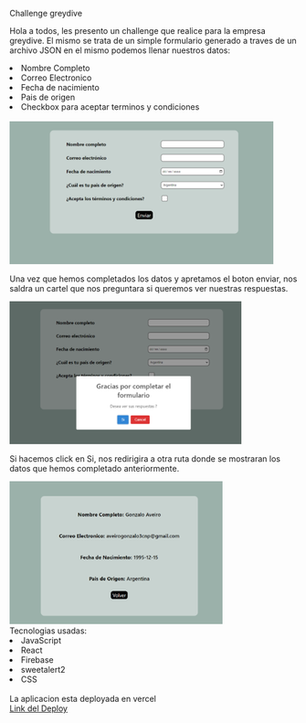 Challenge greydive

Hola a todos, les presento un challenge que realice para la empresa greydive.
El mismo se trata de un simple formulario generado a traves de un archivo JSON en el mismo podemos llenar nuestros datos:

<li>Nombre Completo</li>
<li>Correo Electronico</li>
<li>Fecha de nacimiento</li>
<li>Pais de origen</li>
<li>Checkbox para aceptar terminos y condiciones</li>
<br>

<img height = "250" src="./form1.png">

Una vez que hemos completados los datos y apretamos el boton enviar, nos saldra un cartel que nos preguntara si queremos ver nuestras respuestas.
<br>

<img height = "250" src="./form2.png">
<br>

Si hacemos click en Si, nos redirigira a otra ruta donde se mostraran los datos que hemos completado anteriormente.
<br>

<img height = "250" src="./data.png">
<br>
Tecnologias usadas:

<li>JavaScript</li>
<li>React</li>
<li>Firebase</li>
<li>sweetalert2</li>
<li>CSS</li>
<br>
La aplicacion esta deployada en vercel
<br>
<a href="">Link del Deploy</a>
